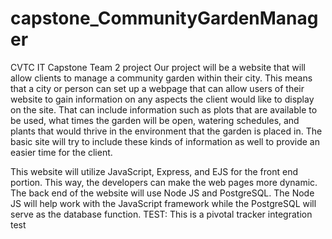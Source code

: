 # capstone_CommunityGardenManager
CVTC IT Capstone Team 2 project
Our project will be a website that will allow clients to manage a community garden within their city. This means that a city or person can set up a webpage that can allow users of their website to gain information on any aspects the client would like to display on the site. That can include information such as plots that are available to be used, what times the garden will be open, watering schedules, and plants that would thrive in the environment that the garden is placed in. The basic site will try to include these kinds of information as well to provide an easier time for the client. 

This website will utilize JavaScript, Express, and EJS for the front end portion. This way, the developers can make the web pages more dynamic. The back end of the website will use Node JS and PostgreSQL. The Node JS will help work with the JavaScript framework while the PostgreSQL will serve as the database function. 
TEST: This is a pivotal tracker integration test
